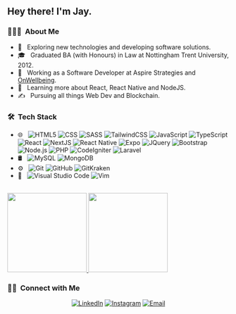 <h2> Hey there! I'm Jay.</h2>

<h3> 👨🏻‍💻 &nbsp;About Me </h3>

- 🤔 &nbsp; Exploring new technologies and developing software solutions.
- 🎓 &nbsp; Graduated BA (with Honours) in Law at Nottingham Trent University, 2012.
- 💼 &nbsp; Working as a Software Developer at Aspire Strategies and <a href="https://onwellbeing.com/" target="_blank">OnWellbeing</a>.
- 🌱 &nbsp; Learning more about React, React Native and NodeJS.
- ✍️ &nbsp; Pursuing all things Web Dev and Blockchain.

<h3> 🛠 &nbsp;Tech Stack</h3>

- 🌐 &nbsp;
  ![HTML5](https://img.shields.io/badge/-HTML5-333333?style=flat&logo=HTML5)
  ![CSS](https://img.shields.io/badge/-CSS-333333?style=flat&logo=CSS3&logoColor=1572B6)
  ![SASS](https://img.shields.io/badge/-SASS-333333?style=flat&logo=SASS)
  ![TailwindCSS](https://img.shields.io/badge/-TailwindCSS-333333?style=flat&logo=TailwindCSS)
  ![JavaScript](https://img.shields.io/badge/-JavaScript-333333?style=flat&logo=javascript)
  ![TypeScript](https://img.shields.io/badge/-TypeScript-333333?style=flat&logo=typescript)
  ![React](https://img.shields.io/badge/-React-333333?style=flat&logo=react)
  ![NextJS](https://img.shields.io/badge/-NextJS-333333?style=flat&logo=nextdotjs)
  ![React Native](https://img.shields.io/badge/-React_Native-333333?style=flat&logo=react)
  ![Expo](https://img.shields.io/badge/-Expo-333333?style=flat&logo=expo)
  ![JQuery](https://img.shields.io/badge/-JQuery-333333?style=flat&logo=jquery)
  ![Bootstrap](https://img.shields.io/badge/-Bootstrap-333333?style=flat&logo=bootstrap&logoColor=563D7C)
  ![Node.js](https://img.shields.io/badge/-Node.js-333333?style=flat&logo=node.js)
  ![PHP](https://img.shields.io/badge/-PHP-333333?style=flat&logo=php)
  ![CodeIgniter](https://img.shields.io/badge/-CodeIgniter-333333?style=flat&logo=codeigniter)
  ![Laravel](https://img.shields.io/badge/-Laravel-333333?style=flat&logo=laravel)
- 🛢 &nbsp;
  ![MySQL](https://img.shields.io/badge/-MySQL-333333?style=flat&logo=mysql)
  ![MongoDB](https://img.shields.io/badge/-MongoDB-333333?style=flat&logo=mongodb)
- ⚙️ &nbsp;
  ![Git](https://img.shields.io/badge/-Git-333333?style=flat&logo=git)
  ![GitHub](https://img.shields.io/badge/-GitHub-333333?style=flat&logo=github)
  ![GitKraken](https://img.shields.io/badge/-GitKraken-333333?style=flat&logo=gitkraken)
- 🔧 &nbsp;
  ![Visual Studio Code](https://img.shields.io/badge/-Visual%20Studio%20Code-333333?style=flat&logo=visual-studio-code&logoColor=007ACC)
  ![Vim](https://img.shields.io/badge/-Vim-333333?style=flat&logo=vim)

<br/>

<a href="https://github.com/dunnja">
  <img height="180em" src="https://github-readme-stats-jays-projects-827e41cc.vercel.app/api?username=dunnja&theme=dark&show_icons=true" />
</a>
<a href="https://github.com/dunnja">
  <img height="180em" src="https://github-readme-stats-jays-projects-827e41cc.vercel.app/api/top-langs/?username=dunnja&theme=dark&layout=compact" />
</a>

<br/>

<h3> 🤝🏻 &nbsp;Connect with Me </h3>

<p align="center">
<a href="https://www.linkedin.com/in/jay-dunn-15a023189/"><img alt="LinkedIn" src="https://img.shields.io/badge/LinkedIn-Jay%20Dunn-blue?style=flat-square&logo=linkedin"></a>
<a href="https://www.instagram.com/antagonistical/"><img alt="Instagram" src="https://img.shields.io/badge/Instagram-Antagonistical-blue?style=flat-square&logo=instagram"></a>
<a href="mailto:jay--dunn@hotmail.com"><img alt="Email" src="https://img.shields.io/badge/Email-jay--dunn@hotmail.com-blue?style=flat-square&logo=gmail"></a>
</p>
